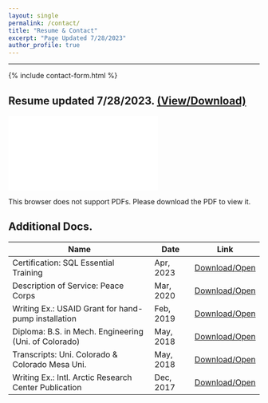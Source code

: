 ```yaml
---
layout: single
permalink: /contact/
title: "Resume & Contact"
excerpt: "Page Updated 7/28/2023"
author_profile: true
---
```


****

{% include contact-form.html %}

## Resume updated 7/28/2023.  [(View/Download)](/assets/downloads/CV_Ross_Fischer.pdf)
<object data="/assets/downloads/CV_Ross_Fischer.pdf" type="application/pdf" width="700px" height="1000px">
    <embed src="/assets/downloads/CV_Ross_Fischer.pdf">
        <p>This browser does not support PDFs. Please download the PDF to view it.</p>
    </embed>
</object>

## Additional Docs.

| Name                                                    |          Date    | Link                                           |
| ------------------------------------------------------- | ---------------- | ----------------------------------------------------- |
| Certification: SQL Essential Training                   | Apr, 2023        | [Download/Open](https://www.ross.thefischers.me/assets/downloads/SQL-Essential-Training-LinkedIn-Learning.pdf) |
| Description of Service: Peace Corps                     | Mar, 2020        | [Download/Open](https://www.rossorilo.github.io/assets/downloads/Peace-Corps-Description-of-Service.pdf) |
| Writing Ex.: USAID Grant for hand-pump installation     | Feb, 2019        | [Download/Open](https://www.rossorilo.github.io/assets/downloads/Peace-Corps-Grant-Waterpump.pdf) |
| Diploma: B.S. in Mech. Engineering (Uni. of Colorado)   | May, 2018        | [Download/Open](https://www.rossorilo.github.io/assets/downloads/Diploma-1877-4834-R5R2.pdf) |
| Transcripts: Uni. Colorado & Colorado Mesa Uni.         | May, 2018        | [Download/Open](https://www.rossorilo.github.io/assets/downloads/2018-Final-CU-CMU-Merged.pdf) |
| Writing Ex.: Intl. Arctic Research Center Publication   | Dec, 2017        | [Download/Open](https://www.rossorilo.github.io/assets/downloads/Fischer-Walsh-et-al.pdf) |
